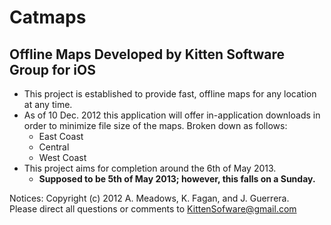 Catmaps
=======

Offline Maps Developed by Kitten Software Group for iOS
-------------------------------------------------------

* This project is established to provide fast, offline maps for any location at any time.
* As of 10 Dec. 2012 this application will offer in-application downloads in order to minimize file size of the maps. Broken down as follows:
    * East Coast
    * Central
    * West Coast
* This project aims for completion around the 6th of May 2013.
    * __Supposed to be 5th of May 2013; however, this falls on a Sunday.__

Notices:
Copyright (c) 2012 A. Meadows, K. Fagan, and J. Guerrera.  
Please direct all questions or comments to KittenSofware@gmail.com  


